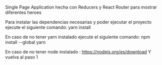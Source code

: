 Single Page Application hecha con Reducers y React Router para mostrar diferentes heroes

Para instalar las dependencias necesarias y poder ejecutar el proyecto ejecute el siguiente comando: yarn install

En caso de no tener yarn instalado ejecute el siguiente comando: npm install --global yarn

En caso de no tener node instalado : https://nodejs.org/es/download
Y vuelva al paso 1
